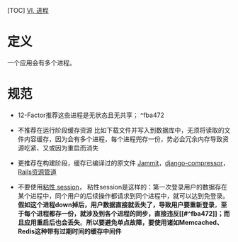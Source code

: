 [TOC]
[VI. 进程](https://12factor.net/zh_cn/processes)

# 定义
一个应用会有多个进程。

# 规范 
* 12-Factor推荐这些进程是无状态且无共享； ^fba472

* 不推荐在运行阶段缓存资源
比如下载文件并写入到数据库中，无须将读取的文件内容缓存，因为会有多个进程，每个进程兜存一份，势必会冗余内存导致资源吃紧、又或因为重启而消失

* 更推荐在构建阶段，缓存已编译过的原文件
[Jammit](http://documentcloud.github.com/jammit/)，[django-compressor](http://django-compressor.readthedocs.org/)，[Rails资源管道](http://guides.rubyonrails.org/asset_pipeline.html)

* 不要使用[粘性 session](http://en.wikipedia.org/wiki/Load_balancing_%28computing%29#Persistence)，
粘性session是这样的：第一次登录用户的数据存在某个进程中，同个用户的后续操作都请求到同个进程中，就可以达到免登录。**假如这个进程down掉后，用户数据直接就丢失了，导致用户要重新登录**，**至于每个进程都存一份，就涉及到各个进程的同步，直接违反[[#^fba472]]；而且应用重启后也会丢失**。**所以要避免单点故障，要使用诸如Memcached、Redis这种带有过期时间的缓存中间件**
